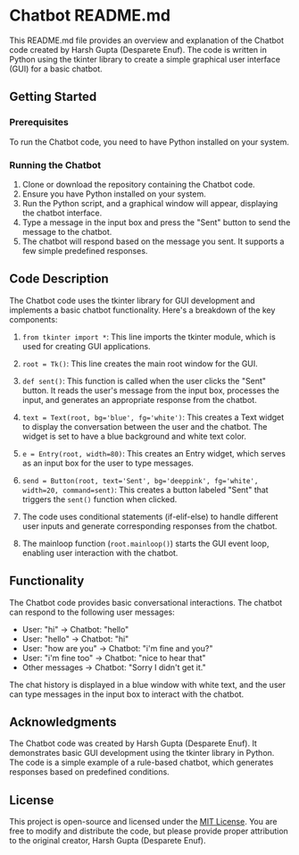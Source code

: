 # Chatbot README.md

This README.md file provides an overview and explanation of the Chatbot code created by Harsh Gupta (Desparete Enuf). The code is written in Python using the tkinter library to create a simple graphical user interface (GUI) for a basic chatbot.

## Getting Started

### Prerequisites

To run the Chatbot code, you need to have Python installed on your system.

### Running the Chatbot

1. Clone or download the repository containing the Chatbot code.
2. Ensure you have Python installed on your system.
3. Run the Python script, and a graphical window will appear, displaying the chatbot interface.
4. Type a message in the input box and press the "Sent" button to send the message to the chatbot.
5. The chatbot will respond based on the message you sent. It supports a few simple predefined responses.

## Code Description

The Chatbot code uses the tkinter library for GUI development and implements a basic chatbot functionality. Here's a breakdown of the key components:

1. `from tkinter import *`: This line imports the tkinter module, which is used for creating GUI applications.

2. `root = Tk()`: This line creates the main root window for the GUI.

3. `def sent()`: This function is called when the user clicks the "Sent" button. It reads the user's message from the input box, processes the input, and generates an appropriate response from the chatbot.

4. `text = Text(root, bg='blue', fg='white')`: This creates a Text widget to display the conversation between the user and the chatbot. The widget is set to have a blue background and white text color.

5. `e = Entry(root, width=80)`: This creates an Entry widget, which serves as an input box for the user to type messages.

6. `send = Button(root, text='Sent', bg='deeppink', fg='white', width=20, command=sent)`: This creates a button labeled "Sent" that triggers the `sent()` function when clicked.

7. The code uses conditional statements (if-elif-else) to handle different user inputs and generate corresponding responses from the chatbot.

8. The mainloop function (`root.mainloop()`) starts the GUI event loop, enabling user interaction with the chatbot.

## Functionality

The Chatbot code provides basic conversational interactions. The chatbot can respond to the following user messages:

- User: "hi" -> Chatbot: "hello"
- User: "hello" -> Chatbot: "hi"
- User: "how are you" -> Chatbot: "i'm fine and you?"
- User: "i'm fine too" -> Chatbot: "nice to hear that"
- Other messages -> Chatbot: "Sorry I didn't get it."

The chat history is displayed in a blue window with white text, and the user can type messages in the input box to interact with the chatbot.

## Acknowledgments

The Chatbot code was created by Harsh Gupta (Desparete Enuf). It demonstrates basic GUI development using the tkinter library in Python. The code is a simple example of a rule-based chatbot, which generates responses based on predefined conditions.

## License

This project is open-source and licensed under the [MIT License](LICENSE). You are free to modify and distribute the code, but please provide proper attribution to the original creator, Harsh Gupta (Desparete Enuf).
